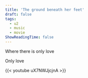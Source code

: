 ```yaml
---
title: 'The ground beneath her feet'
draft: false
tags:
  - u2
  - music
  - movie
ShowReadingTime: false
---
```


Where there is only love

Only love


{{< youtube uX7NWJjcjnA >}}

